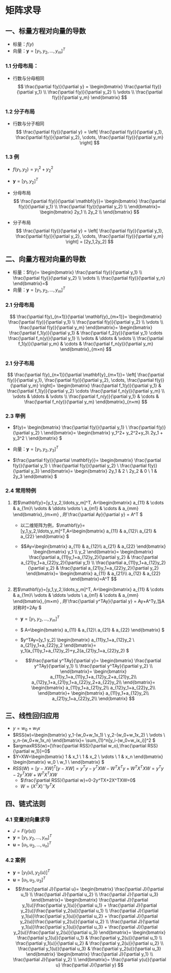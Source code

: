 # 矩阵求导

## 一、标量方程对向量的导数
- 标量：$f(y)$
- 向量：$\mathbf{y}=[y_1,y_2,\ldots,y_m]^T$

### 1.1 分母布局：
- 行数与分母相同
$$
\frac{\partial f(y)}{\partial y} = 
\begin{bmatrix}
\frac{\partial f(y)}{\partial y_1} \\
\frac{\partial f(y)}{\partial y_2} \\
\vdots \\
\frac{\partial f(y)}{\partial y_m}
\end{bmatrix}
$$

### 1.2 分子布局
- 行数与分子相同
$$
\frac{\partial f(y)}{\partial y} = \left[ \frac{\partial f(y)}{\partial y_1}, \frac{\partial f(y)}{\partial y_2}, \cdots, \frac{\partial f(y)}{\partial y_m} \right]
$$

### 1.3 例
- $f(y_1,y_2)=y_1^2+y_2^2$
- $\mathbf{y}=[y_1,y_2]^T$
- 分母布局
$$
\frac{\partial f(y)}{\partial \mathbf{y}}=
\begin{bmatrix}
\frac{\partial f(y)}{\partial y_1} \\
\frac{\partial f(y)}{\partial y_2} \\
\end{bmatrix}=
\begin{bmatrix}
2y_1 \\
2y_2 \\
\end{bmatrix}
$$

- 分子布局
$$
\frac{\partial f(y)}{\partial y} = \left[ \frac{\partial f(y)}{\partial y_1}, \frac{\partial f(y)}{\partial y_2}, \cdots, \frac{\partial f(y)}{\partial y_m} \right]
= [2y_1,2y_2]
$$

## 二、向量方程对向量的导数
- 标量：$f(y)=
\begin{bmatrix}
\frac{\partial f(y)}{\partial y_1} \\
\frac{\partial f(y)}{\partial y_2} \\
\vdots \\
\frac{\partial f(y)}{\partial y_n}
\end{bmatrix}=$
- 向量：$\mathbf{y}=[y_1,y_2,\ldots,y_m]^T$

### 2.1 分母布局
$$
\frac{\partial f(y)_{n×1}}{\partial \mathbf{y}_{m×1}}=
\begin{bmatrix}
\frac{\partial f(y)}{\partial y_1} \\
\frac{\partial f(y)}{\partial y_2} \\
\vdots \\
\frac{\partial f(y)}{\partial y_m} 
\end{bmatrix}=
\begin{bmatrix}
\frac{\partial f_1(y)}{\partial y_1} & \frac{\partial f_2(y)}{\partial y_1}  \cdots \frac{\partial f_n(y)}{\partial y_1} \\ 
\vdots & \ddots & \vdots \\
\frac{\partial f_1(y)}{\partial y_m} &  \cdots & \frac{\partial f_n(y)}{\partial y_m}
\end{bmatrix}_{m×n}
$$

### 2.1 分子布局
$$
\frac{\partial f(y)_{n×1}}{\partial \mathbf{y}_{m×1}}=
\left[ \frac{\partial f(y)}{\partial y_1}, \frac{\partial f(y)}{\partial y_2}, \cdots, \frac{\partial f(y)}{\partial y_m} \right]=
\begin{bmatrix}
\frac{\partial f_1(y)}{\partial y_1} & \frac{\partial f_1(y)}{\partial y_2}  \cdots \frac{\partial f_n(y)}{\partial y_m} \\ 
\vdots & \ddots & \vdots \\
\frac{\partial f_n(y)}{\partial y_1} & \cdots & \frac{\partial f_n(y)}{\partial y_m}
\end{bmatrix}_{n×m}
$$

### 2.3 举例
- $f(y)=
\begin{bmatrix}
\frac{\partial f(y)}{\partial y_1} \\
\frac{\partial f(y)}{\partial y_2} \\
\end{bmatrix}=
\begin{bmatrix}
y_1^2+ y_2^2+y_3\\
2y_1 + y_3^2  \\
\end{bmatrix}
$

- 向量：$\mathbf{y}=[y_1,y_2,y_3]^T$
- $\frac{\partial f(y)}{\partial \mathbf{y}}=
\begin{bmatrix}
\frac{\partial f(y)}{\partial y_1} \\
\frac{\partial f(y)}{\partial y_2} \\
\frac{\partial f(y)}{\partial y_3} 
\end{bmatrix}=
\begin{bmatrix}
2y_1 & 2 \\
2y_2 & 0 \\
1 & 2y_3
\end{bmatrix}
$

### 2.4 常用特例
1. 若$\mathbf{y}=[y_1,y_2,\ldots,y_m]^T,
A=\begin{bmatrix}
a_{11} & \cdots  & a_{1m}\\
\vdots & \ddots \vdots \\
a_{m1} & \cdots & a_{mm}
\end{bmatrix}_{m×m}
$,则$
\frac{\partial Ay}{\partial y} = A^T
$

    - 以二维矩阵为例，$\mathbf{y}=[y_1,y_2,\ldots,y_m]^T,A=\begin{bmatrix}
        a_{11} &  a_{12}\\
        a_{21} &  a_{22}
        \end{bmatrix}
        $

    - $$Ay=\begin{bmatrix}
        a_{11} &  a_{12}\\
        a_{21} &  a_{22}
        \end{bmatrix}
        \begin{bmatrix}
        y_1 \\
        y_2
        \end{bmatrix}=
        \begin{bmatrix}
        \frac{\partial a_{11}y_1+a_{12}y_2}{\partial y_2}  & \frac{\partial a_{21}y_1+a_{22}y_2}{\partial y_1} \\
        \frac{\partial a_{11}y_1+a_{12}y_2}{\partial y_2}  & \frac{\partial a_{21}y_1+a_{22}y_2}{\partial y_2} 
        \end{bmatrix}=
        \begin{bmatrix}
        a_{11} & a_{21}\\
        a_{12} & a_{22}
        \end{bmatrix}=A^T
        $$


2. 若$\mathbf{y}=[y_1,y_2,\ldots,y_m]^T,
A=\begin{bmatrix}
a_{11} & \cdots  & a_{1m}\\
\vdots & \ddots \vdots \\
a_{m1} & \cdots & a_{mm}
\end{bmatrix}_{m×m}
$,则$
\frac{\partial y^TAy}{\partial y} = Ay+A^Ty,当A对称时=2Ay
$

    - $\mathbf{y}=[y_1,y_2,\ldots,y_m]^T$
    - $ A=\begin{bmatrix}
        a_{11} &  a_{12}\\
        a_{21} &  a_{22}
        \end{bmatrix}
      $
    - $y^TAy=[y_1  y_2]
    \begin{bmatrix}
    a_{11}y_1+a_{12}y_2  \\
    a_{21}y_1+a_{22}y_2
    \end{bmatrix}=
    y_1(a_{11}y_1+a_{12}y_2)+y_2(a_{21}y_1+a_{22}y_2)
    $

    - $$\frac{\partial y^TAy}{\partial y}=
        \begin{bmatrix}
        \frac{\partial y^TAy}{\partial y_1} \\
        \frac{\partial y^TAy}{\partial y_2} \\
        \end{bmatrix}=
        \begin{bmatrix}
         a_{11}y_1+a_{11}y_1+a_{12}y_2+a_{21}y_2\\
         a_{12}y_1+a_{21}y_1+a_{22}y_2+a_{22}y_2\\
        \end{bmatrix}=
        \begin{bmatrix}
         a_{11}y_1+a_{21}y_2\\
         a_{12}y_1+a_{22}y_2\\
        \end{bmatrix}+
        \begin{bmatrix}
         a_{11}y_1+a_{12}y_2\\
         a_{21}y_1+a_{22}y_2\\
        \end{bmatrix}
        $$
    

## 三、线性回归应用
- $y=w_0+w_1x$
- $RSS(w)=\begin{bmatrix}
    y_1-(w_0+w_1x_1) \\
    y_2-(w_0+w_1x_2) \\
    \vdots \\
    y_n-(w_0+w_1x_n)
    \end{bmatrix}=
    \sum_{1}^n[y_i-(w_0+w_ix_i)]^2
    $
- $argmaxRSS(w)=[\frac{\partial RSS}{\partial w_o},\frac{\partial RSS}{\partial w_1}]=0$
- $Y=XW=\begin{bmatrix}
    1 & x_1 \\
    1 & x_2 \\
    \vdots \\
     1 & x_n
    \end{bmatrix}
    \begin{bmatrix}
    w_0  \\
    w_1 \\
    \end{bmatrix}
    $
- $RSS(W)=[y-XW]^T[y-XW]=y^Ty-y^TXW-W^TX^Ty+W^TX^TXW = y^Ty-2y^TXW+W^TX^TXW$
    - $\frac{\partial RSS}{\partial w}=0-2y^TX+2X^TXW=0$
    - $W = (X^TX)^-1y^TX$

## 四、链式法则
### 4.1 变量对向量求导
- $J=F(y(u))$
- $\mathbf{y}=[y_1,y_2,\ldots,y_m]^T$
- $\mathbf{u}=[u_1,u_2,\ldots,u_n]^T$

### 4.2 案例
- $\mathbf{y}=[y_1(u),y_2(u)]^T$
- $\mathbf{u}=[u_1,u_2,u_3]^T$
- $$\frac{\partial J}{\partial u}=
    \begin{bmatrix}
    \frac{\partial J}{\partial u_1}  \\
    \frac{\partial J}{\partial u_2} \\
    \frac{\partial J}{\partial u_3}
    \end{bmatrix}=
    \begin{bmatrix}
    \frac{\partial J}{\partial y_1(u)}\frac{\partial y_1(u)}{\partial u_1} + 
    \frac{\partial J}{\partial y_2(u)}\frac{\partial y_2(u)}{\partial u_1} \\
    \frac{\partial J}{\partial y_1(u)}\frac{\partial y_1(u)}{\partial u_2} + 
    \frac{\partial J}{\partial y_2(u)}\frac{\partial y_2(u)}{\partial u_2} \\
    \frac{\partial J}{\partial y_1(u)}\frac{\partial y_1(u)}{\partial u_3} + 
    \frac{\partial J}{\partial y_2(u)}\frac{\partial y_2(u)}{\partial u_3}
    \end{bmatrix}=
    \begin{bmatrix}
    \frac{\partial y_1(u)}{\partial u_1} & 
    \frac{\partial y_2(u)}{\partial u_1} \\
    \frac{\partial y_1(u)}{\partial u_2} &
    \frac{\partial y_2(u)}{\partial u_2} \\
    \frac{\partial y_1(u)}{\partial u_3} & 
    \frac{\partial y_2(u)}{\partial u_3}
    \end{bmatrix}
    \begin{bmatrix}
    \frac{\partial J}{\partial y_1}  \\
    \frac{\partial J}{\partial y_2} \\
    \end{bmatrix}=
     \frac{\partial y(u)}{\partial u}
     \frac{\partial J}{\partial y}
    $$



